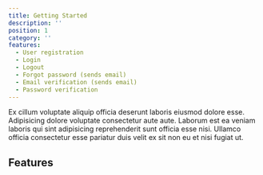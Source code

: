```yaml
---
title: Getting Started
description: ''
position: 1
category: ''
features:
  - User registration
  - Login
  - Logout
  - Forgot password (sends email)
  - Email verification (sends email)
  - Password verification
---
```


Ex cillum voluptate aliquip officia deserunt laboris eiusmod dolore esse. Adipisicing dolore voluptate consectetur aute aute. Laborum est ea veniam laboris qui sint adipisicing reprehenderit sunt officia esse nisi. Ullamco officia consectetur esse pariatur duis velit ex sit non eu et nisi fugiat ut.


## Features

<list :items="features"></list>
